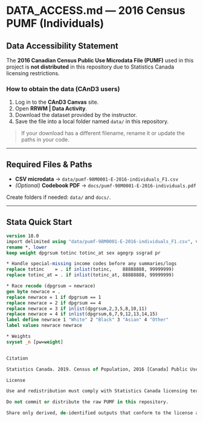 # DATA_ACCESS.md — 2016 Census PUMF (Individuals)

## Data Accessibility Statement
The **2016 Canadian Census Public Use Microdata File (PUMF)** used in this project is **not distributed** in this repository due to Statistics Canada licensing restrictions.

### How to obtain the data (CAnD3 users)
1. Log in to the **CAnD3 Canvas** site.  
2. Open **RRWM | Data Activity**.  
3. Download the dataset provided by the instructor.  
4. Save the file into a local folder named `data/` in this repository.

> If your download has a different filename, rename it or update the paths in your code.

---

## Required Files & Paths
- **CSV microdata** → `data/pumf-98M0001-E-2016-individuals_F1.csv`  
- *(Optional)* **Codebook PDF** → `docs/pumf-98M0001-E-2016-individuals.pdf`

Create folders if needed: `data/` and `docs/`.

---

## Stata Quick Start
```stata
version 18.0
import delimited using "data/pumf-98M0001-E-2016-individuals_F1.csv", varnames(1) clear
rename *, lower
keep weight dpgrsum totinc totinc_at sex agegrp ssgrad pr

* Handle special-missing income codes before any summaries/logs
replace totinc    = . if inlist(totinc,    88888888, 99999999)
replace totinc_at = . if inlist(totinc_at, 88888888, 99999999)

* Race recode (dpgrsum → newrace)
gen byte newrace = .
replace newrace = 1 if dpgrsum == 1
replace newrace = 2 if dpgrsum == 4
replace newrace = 3 if inlist(dpgrsum,2,3,5,8,10,11)
replace newrace = 4 if inlist(dpgrsum,6,7,9,12,13,14,15)
label define newrace 1 "White" 2 "Black" 3 "Asian" 4 "Other"
label values newrace newrace

* Weights
svyset _n [pw=weight]


Citation

Statistics Canada. 2019. Census of Population, 2016 [Canada] Public Use Microdata File (PUMF): Individuals File. Statistics Canada [producer and distributor], accessed September 10, 2021. ID: pumf-98M0001-E-2016-individuals.

License

Use and redistribution must comply with Statistics Canada licensing terms for the 2016 Census PUMF.

Do not commit or distribute the raw PUMF in this repository.

Share only derived, de-identified outputs that conform to the license and course/institutional policies.






